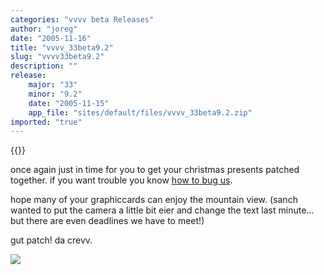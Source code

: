 ```yaml
---
categories: "vvvv beta Releases"
author: "joreg"
date: "2005-11-16"
title: "vvvv_33beta9.2"
slug: "vvvv33beta9.2"
description: ""
release: 
    major: "33"
    minor: "9.2"
    date: "2005-11-15"
    app_file: "sites/default/files/vvvv_33beta9.2.zip"
imported: "true"
---
```


{{<previousRelease>}}


<!--{SPLIT()}-->
once again just in time for you to get your christmas presents patched together. if you want trouble you know [how to bug us](http://vvvv.org/tiki-view_forum.php?forumId=4). 

hope many of your graphiccards can enjoy the mountain view. (sanch wanted to put the camera a little bit eier and change the text last minute... but there are even deadlines we have to meet!) 

gut patch!
da crevv.

 
<!--~~~-->

![](rendererdirectxrenderer1.jpg)

<!--{SPLIT}-->

